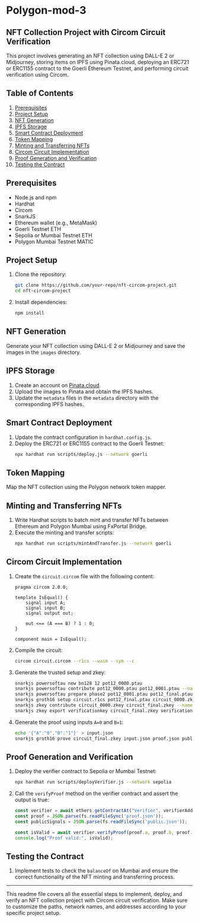 # Polygon-mod-3

## NFT Collection Project with Circom Circuit Verification

This project involves generating an NFT collection using DALL-E 2 or Midjourney, storing items on IPFS using Pinata.cloud, deploying an ERC721 or ERC1155 contract to the Goerli Ethereum Testnet, and performing circuit verification using Circom.

## Table of Contents

1. [Prerequisites](#prerequisites)
2. [Project Setup](#project-setup)
3. [NFT Generation](#nft-generation)
4. [IPFS Storage](#ipfs-storage)
5. [Smart Contract Deployment](#smart-contract-deployment)
6. [Token Mapping](#token-mapping)
7. [Minting and Transferring NFTs](#minting-and-transferring-nfts)
8. [Circom Circuit Implementation](#circom-circuit-implementation)
9. [Proof Generation and Verification](#proof-generation-and-verification)
10. [Testing the Contract](#testing-the-contract)

## Prerequisites

- Node.js and npm
- Hardhat
- Circom
- SnarkJS
- Ethereum wallet (e.g., MetaMask)
- Goerli Testnet ETH
- Sepolia or Mumbai Testnet ETH
- Polygon Mumbai Testnet MATIC

## Project Setup

1. Clone the repository:
    ```bash
    git clone https://github.com/your-repo/nft-circom-project.git
    cd nft-circom-project
    ```

2. Install dependencies:
    ```bash
    npm install
    ```

## NFT Generation

Generate your NFT collection using DALL-E 2 or Midjourney and save the images in the `images` directory.

## IPFS Storage

1. Create an account on [Pinata.cloud](https://pinata.cloud/).
2. Upload the images to Pinata and obtain the IPFS hashes.
3. Update the `metadata` files in the `metadata` directory with the corresponding IPFS hashes.

## Smart Contract Deployment

1. Update the contract configuration in `hardhat.config.js`.
2. Deploy the ERC721 or ERC1155 contract to the Goerli Testnet:
    ```bash
    npx hardhat run scripts/deploy.js --network goerli
    ```

## Token Mapping

Map the NFT collection using the Polygon network token mapper.

## Minting and Transferring NFTs

1. Write Hardhat scripts to batch mint and transfer NFTs between Ethereum and Polygon Mumbai using FxPortal Bridge.
2. Execute the minting and transfer scripts:
    ```bash
    npx hardhat run scripts/mintAndTransfer.js --network goerli
    ```

## Circom Circuit Implementation

1. Create the `circuit.circom` file with the following content:
    ```circom
    pragma circom 2.0.0;

    template IsEqual() {
        signal input A;
        signal input B;
        signal output out;

        out <== (A === B) ? 1 : 0;
    }

    component main = IsEqual();
    ```

2. Compile the circuit:
    ```bash
    circom circuit.circom --r1cs --wasm --sym --c
    ```

3. Generate the trusted setup and zkey:
    ```bash
    snarkjs powersoftau new bn128 12 pot12_0000.ptau
    snarkjs powersoftau contribute pot12_0000.ptau pot12_0001.ptau --name="First contribution" -v
    snarkjs powersoftau prepare phase2 pot12_0001.ptau pot12_final.ptau
    snarkjs groth16 setup circuit.r1cs pot12_final.ptau circuit_0000.zkey
    snarkjs zkey contribute circuit_0000.zkey circuit_final.zkey --name="Final contribution" -v
    snarkjs zkey export verificationkey circuit_final.zkey verification_key.json
    ```

4. Generate the proof using inputs `A=0` and `B=1`:
    ```bash
    echo '{"A":"0","B":"1"}' > input.json
    snarkjs groth16 prove circuit_final.zkey input.json proof.json public.json
    ```

## Proof Generation and Verification

1. Deploy the verifier contract to Sepolia or Mumbai Testnet:
    ```bash
    npx hardhat run scripts/deployVerifier.js --network sepolia
    ```

2. Call the `verifyProof` method on the verifier contract and assert the output is true:
    ```js
    const verifier = await ethers.getContractAt("Verifier", verifierAddress);
    const proof = JSON.parse(fs.readFileSync('proof.json'));
    const publicSignals = JSON.parse(fs.readFileSync('public.json'));

    const isValid = await verifier.verifyProof(proof.a, proof.b, proof.c, publicSignals);
    console.log("Proof valid:", isValid);
    ```

## Testing the Contract

1. Implement tests to check the `balanceOf` on Mumbai and ensure the correct functionality of the NFT minting and transferring process.

---

This readme file covers all the essential steps to implement, deploy, and verify an NFT collection project with Circom circuit verification. Make sure to customize the paths, network names, and addresses according to your specific project setup.
